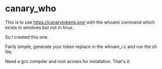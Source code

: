 # canary_who

This is to use https://canarytokens.org/ with the whoami command which exists in windows but not in linux.


So I created this one.

Fairly simple, generate your token replace in the whoam_i.c and run the sh file.

Need a gcc compiler and root access for instalation. That's it.
